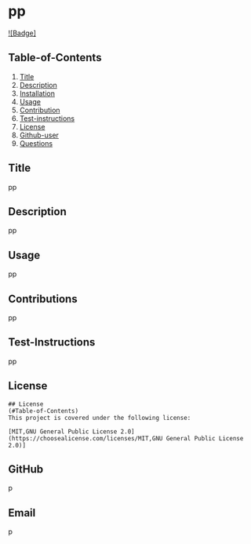 
  # pp
  
   [![Badge]](https://img.shields.io/badge/License-$%7Blicense%7D-blueviolet)
    
  ## Table-of-Contents
  
  1. [Title](#title)
  2. [Description](#description)
  3. [Installation](#Installation)
  4. [Usage](#usage)
  5. [Contribution](#contributing)
  6. [Test-instructions](#test)
  7. [License](#license)
  8. [Github-user](#githubUsername)
  9. [Questions](#email)

  ## Title
  pp

  ## Description
  pp

  ## Usage

  pp

  ## Contributions
  pp
  
  ## Test-Instructions
  pp

  ## License
  
    ## License
    (#Table-of-Contents)
    This project is covered under the following license:
    
    [MIT,GNU General Public License 2.0](https://choosealicense.com/licenses/MIT,GNU General Public License 2.0)]
    
    

  ## GitHub
  p

  ## Email
  p
  